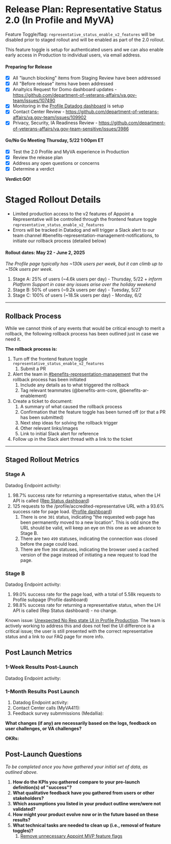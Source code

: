 # Release Plan: Representative Status 2.0 (In Profile and MyVA)

Feature Toggle/flag:
`representative_status_enable_v2_features` will be disabled prior to staged rollout and will be enabled as part of the 2.0 rollout. 

This feature toggle is setup for authenticated users and we can also enable early access in Production to individual users, via email address.

#### Preparing for Release
- [x] All "launch blocking" items from Staging Review have been addressed
- [x] All "Before release" items have been addressed
- [x] Analtyics Request for Domo dashboard updates - https://github.com/department-of-veterans-affairs/va.gov-team/issues/107490
- [x] Monitoring in the [Profile Datadog dashboard](https://vagov.ddog-gov.com/dashboard/86m-u8e-z5x/authenticated-experience-profile?fromUser=false&refresh_mode=sliding&from_ts=1746734846272&to_ts=1747339646272&live=true) is setup
- [x] Contact Center Review - https://github.com/department-of-veterans-affairs/va.gov-team/issues/109902
- [x] Privacy, Security, IA Readiness Review - https://github.com/department-of-veterans-affairs/va.gov-team-sensitive/issues/3986

#### Go/No Go Meeting Thursday, 5/22 1:00pm ET
- [x] Test the 2.0 Profile and MyVA experience in Production
- [x] Review the release plan
- [x] Address any open questions or concerns 
- [x] Determine a verdict

**Verdict:GO!**

# Staged Rollout Details

- Limited production access to the v2 features of Appoint a Representative will be controlled through the frontend feature toggle `representative_status_enable_v2_features`
- Errors will be tracked in Datadog and will trigger a Slack alert to our team channel #benefits-representation-management-notifications, to initiate our rollback process (detailed below)

#### Rollout dates: May 22 - June 2, 2025
_The Profile page typically has ~130k users per week, but it can climb up to ~150k users per week._
1. Stage A: 25% of users (~4.6k users per day) - Thursday, 5/22 + _inform Platform Support in case any issues arise over the holiday weekend_
2. Stage B: 50% of users (~9.2k users per day) - Tuesday, 5/27
4. Stage C: 100% of users (~18.5k users per day) - Monday, 6/2

***

## Rollback Process

While we cannot think of any events that would be critical enough to merit a rollback, the following rollback process has been outlined just in case we need it.

**The rollback process is:**
1. Turn off the frontend feature toggle `representative_status_enable_v2_features` 
   1. Submit a PR
2. Alert the team in [#benefits-representation-management](https://slack.com/archives/C05L6HSJLHM) that the rollback process has been initiated
   1. Include any details as to what triggered the rollback
   2. Tag relevant teammates (@benefits-arm-core, @benefits-ar-enablement)
3. Create a ticket to document:
   1. A summary of what caused the rollback process
   2. Confirmation that the feature toggle has been turned off (or that a PR has been submitted)
   3. Next step ideas for solving the rollback trigger
   4. Other relevant links/images
   5. Link to initial Slack alert for reference
4. Follow up in the Slack alert thread with a link to the ticket

***

## Staged Rollout Metrics
### Stage A
Datadog Endpoint activity:
1. 98.7% success rate for returning a representative status, when the LH API is called ([Rep Status dashboard](https://vagov.ddog-gov.com/dashboard/ttj-p2z-9gh/arm-representative-status?fromUser=true&refresh_mode=paused&from_ts=1747897200000&to_ts=1748027517007&live=false))
2. 125 requests to the /profile/accredited-representative URL with a 93.6% success rate for page load. ([Profile dashboard](https://vagov.ddog-gov.com/s/f327ad72-c02a-11ec-a50a-da7ad0900007/cvt-efh-hzf))
   1. There is one `301` status, indicating "the requested web page has been permanently moved to a new location". This is odd since the URL should be valid, will keep an eye on this one as we advance to Stage B.
   2. There are two `499` statuses, indicating the connection was closed before the page could load.
   3. There are five `304` statuses, indicating the browser used a cached version of the page instead of initiating a new request to load the page.

### Stage B 
Datadog Endpoint activity:
1. 99.0% success rate for the page load, with a total of 5.58k requests to Profile subpage (Profile dashboard)
2. 98.8% success rate for returning a representative status, when the LH API is called (Rep Status dashboard) - no change.

Known issue: [Unexpected No Rep state UI in Profile Production](https://github.com/department-of-veterans-affairs/va.gov-team/issues/110911). The team is actively working to address this and does not feel the UI difference is a critical issue; the user is still presented with the correct representative status and a link to our FAQ page for more info.

## Post Launch Metrics

### 1-Week Results Post-Launch 
Datadog Endpoint activity:

### 1-Month Results Post Launch

1. Datadog Endpoint activity:
2. Contact Center calls (MyVA411): 
3. Feedback survey submmissions (Medallia): 

**What changes (if any) are necessarily based on the logs, feedback on user challenges, or VA challenges?**  

**OKRs:**


## Post-Launch Questions

_To be completed once you have gathered your initial set of data, as outlined above._

1. **How do the KPIs you gathered compare to your pre-launch definition(s) of "success"?**
2. **What qualitative feedback have you gathered from users or other stakeholders?** 
3. **Which assumptions you listed in your product outline were/were not validated?**
4. **How might your product evolve now or in the future based on these results?** 
5. **What technical tasks are needed to clean up (i.e., removal of feature toggles)?**
   1. [Remove unnecessary Appoint MVP feature flags](https://github.com/department-of-veterans-affairs/va.gov-team/issues/99680)
